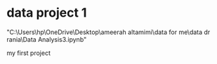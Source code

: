 # data project 1

"C:\Users\hp\OneDrive\Desktop\ameerah altamimi\data for me\data dr rania\Data Analysis3.ipynb" 

my first project 
